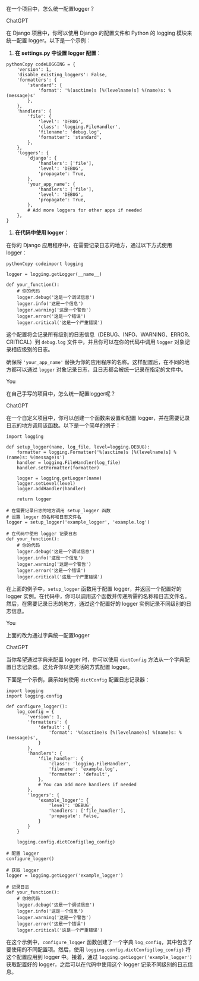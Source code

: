 在一个项目中，怎么统一配置logger？

ChatGPT

在 Django 项目中，你可以使用 Django 的配置文件和 Python 的 logging 模块来统一配置 logger。以下是一个示例：

1. **在 settings.py 中设置 logger 配置**：

```
pythonCopy codeLOGGING = {
    'version': 1,
    'disable_existing_loggers': False,
    'formatters': {
        'standard': {
            'format': '%(asctime)s [%(levelname)s] %(name)s: %(message)s'
        },
    },
    'handlers': {
        'file': {
            'level': 'DEBUG',
            'class': 'logging.FileHandler',
            'filename': 'debug.log',
            'formatter': 'standard',
        },
    },
    'loggers': {
        'django': {
            'handlers': ['file'],
            'level': 'DEBUG',
            'propagate': True,
        },
        'your_app_name': {
            'handlers': ['file'],
            'level': 'DEBUG',
            'propagate': True,
        },
        # Add more loggers for other apps if needed
    },
}
```

1. **在代码中使用 logger**：

在你的 Django 应用程序中，在需要记录日志的地方，通过以下方式使用 logger：

```
pythonCopy codeimport logging

logger = logging.getLogger(__name__)

def your_function():
    # 你的代码
    logger.debug('这是一个调试信息')
    logger.info('这是一个信息')
    logger.warning('这是一个警告')
    logger.error('这是一个错误')
    logger.critical('这是一个严重错误')
```

这个配置将会记录所有级别的日志信息（DEBUG、INFO、WARNING、ERROR、CRITICAL）到 `debug.log` 文件中，并且你可以在你的代码中调用 `logger` 对象记录相应级别的日志。

确保将 `'your_app_name'` 替换为你的应用程序的名称。这样配置后，在不同的地方都可以通过 `logger` 对象记录日志，且日志都会被统一记录在指定的文件中。



You

在自己手写的项目中，怎么统一配置logger呢？

ChatGPT

在一个自定义项目中，你可以创建一个函数来设置和配置 logger，并在需要记录日志的地方调用该函数。以下是一个简单的例子：

```
import logging

def setup_logger(name, log_file, level=logging.DEBUG):
    formatter = logging.Formatter('%(asctime)s [%(levelname)s] %(name)s: %(message)s')
    handler = logging.FileHandler(log_file)
    handler.setFormatter(formatter)

    logger = logging.getLogger(name)
    logger.setLevel(level)
    logger.addHandler(handler)

    return logger

# 在需要记录日志的地方调用 setup_logger 函数
# 设置 logger 的名称和日志文件名
logger = setup_logger('example_logger', 'example.log')

# 在代码中使用 logger 记录日志
def your_function():
    # 你的代码
    logger.debug('这是一个调试信息')
    logger.info('这是一个信息')
    logger.warning('这是一个警告')
    logger.error('这是一个错误')
    logger.critical('这是一个严重错误')
```

在上面的例子中，`setup_logger` 函数用于配置 logger，并返回一个配置好的 logger 实例。在代码中，你可以调用这个函数并传递所需的名称和日志文件名。然后，在需要记录日志的地方，通过这个配置好的 logger 实例记录不同级别的日志信息。

You

上面的改为通过字典统一配置logger

ChatGPT

当你希望通过字典来配置 logger 时，你可以使用 `dictConfig` 方法从一个字典配置日志记录器。这允许你以更灵活的方式配置 logger。

下面是一个示例，展示如何使用 `dictConfig` 配置日志记录器：

```
import logging
import logging.config

def configure_logger():
    log_config = {
        'version': 1,
        'formatters': {
            'default': {
                'format': '%(asctime)s [%(levelname)s] %(name)s: %(message)s',
            }
        },
        'handlers': {
            'file_handler': {
                'class': 'logging.FileHandler',
                'filename': 'example.log',
                'formatter': 'default',
            },
            # You can add more handlers if needed
        },
        'loggers': {
            'example_logger': {
                'level': 'DEBUG',
                'handlers': ['file_handler'],
                'propagate': False,
            }
        }
    }

    logging.config.dictConfig(log_config)

# 配置 logger
configure_logger()

# 获取 logger
logger = logging.getLogger('example_logger')

# 记录日志
def your_function():
    # 你的代码
    logger.debug('这是一个调试信息')
    logger.info('这是一个信息')
    logger.warning('这是一个警告')
    logger.error('这是一个错误')
    logger.critical('这是一个严重错误')
```

在这个示例中，`configure_logger` 函数创建了一个字典 `log_config`，其中包含了要使用的不同配置项。然后，使用 `logging.config.dictConfig(log_config)` 将这个配置应用到 logger 中。接着，通过 `logging.getLogger('example_logger')` 获取配置好的 logger，之后可以在代码中使用这个 logger 记录不同级别的日志信息。








